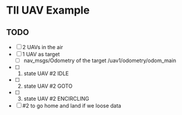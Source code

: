 # TII UAV Example

## TODO

  * [ ] 2 UAVs in the air
  * [ ] 1 UAV as target
    * [ ] nav_msgs/Odometry of the target /uav1/odometry/odom_main
  * [ ] 1. state UAV #2 IDLE
  * [ ] 2. state UAV #2 GOTO
  * [ ] 3. state UAV #2 ENCIRCLING
  * [ ] #2 to go home and land if we loose data
